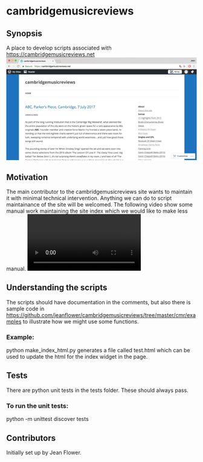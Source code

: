 # cambridgemusicreviews

## Synopsis
A place to develop scripts associated with https://cambridgemusicreviews.net
![web_page_screengrab](docs/cmr_web_page_image.png)

## Motivation
The main contributor to the cambridgemusicreviews site wants to maintain it with minimal technical intervention.  Anything we can do to script maintainance of the site will be welcomed. The following video show some manual work maintaining the site index which we would like to make less manual.
![manual index maintenance](docs/editing_cmr_site_index.mp4)

## Understanding the scripts
The scripts should have documentation in the comments, but also there is sample code in https://github.com/jeanflower/cambridgemusicreviews/tree/master/cmr/examples to illustrate how we might use some functions. 

### Example:
python make_index_html.py 
generates a file called test.html which can be used to update the html for the index widget in the page.

## Tests
There are python unit tests in the tests folder.  These should always pass.
### To run the unit tests:
python -m unittest discover tests

## Contributors
Initially set up by Jean Flower.


